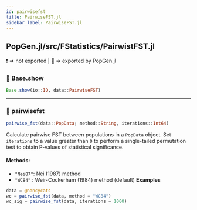 ```yaml
---
id: pairwisefst
title: PairwiseFST.jl
sidebar_label: PairwiseFST.jl
---
```


## PopGen.jl/src/FStatistics/PairwistFST.jl
❗ => not exported | 
🔵 => exported by PopGen.jl

### 🔵 Base.show
```julia
Base.show(io::IO, data::PairwiseFST)
```

-----

### 🔵 pairwisefst
```julia
pairwise_fst(data::PopData; method::String, iterations::Int64)
```
Calculate pairwise FST between populations in a `PopData` object. Set `iterations` 
to a value greater than `0` to perform a single-tailed permutation test to obtain
P-values of statistical significance.
#### Methods:
- `"Nei87"`: Nei (1987) method
- `"WC84"` : Weir-Cockerham (1984) method (default)
**Examples**

```julia
data = @nancycats
wc = pairwise_fst(data, method = "WC84")
wc_sig = pairwise_fst(data, iterations = 1000)
```
